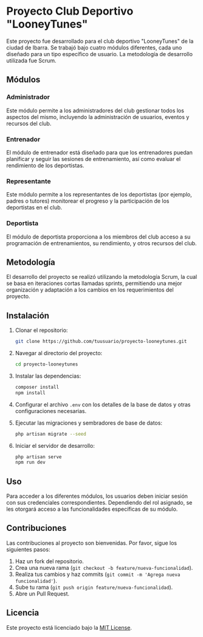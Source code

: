 # Proyecto Club Deportivo "LooneyTunes"

Este proyecto fue desarrollado para el club deportivo "LooneyTunes" de la ciudad de Ibarra. Se trabajó bajo cuatro módulos diferentes, cada uno diseñado para un tipo específico de usuario. La metodología de desarrollo utilizada fue Scrum.

## Módulos

### Administrador
Este módulo permite a los administradores del club gestionar todos los aspectos del mismo, incluyendo la administración de usuarios, eventos y recursos del club.

### Entrenador
El módulo de entrenador está diseñado para que los entrenadores puedan planificar y seguir las sesiones de entrenamiento, así como evaluar el rendimiento de los deportistas.

### Representante
Este módulo permite a los representantes de los deportistas (por ejemplo, padres o tutores) monitorear el progreso y la participación de los deportistas en el club.

### Deportista
El módulo de deportista proporciona a los miembros del club acceso a su programación de entrenamientos, su rendimiento, y otros recursos del club.

## Metodología

El desarrollo del proyecto se realizó utilizando la metodología Scrum, la cual se basa en iteraciones cortas llamadas sprints, permitiendo una mejor organización y adaptación a los cambios en los requerimientos del proyecto.

## Instalación

1. Clonar el repositorio:
    ```sh
    git clone https://github.com/tuusuario/proyecto-looneytunes.git
    ```

2. Navegar al directorio del proyecto:
    ```sh
    cd proyecto-looneytunes
    ```

3. Instalar las dependencias:
    ```sh
    composer install
    npm install
    ```

4. Configurar el archivo `.env` con los detalles de la base de datos y otras configuraciones necesarias.

5. Ejecutar las migraciones y sembradores de base de datos:
    ```sh
    php artisan migrate --seed
    ```

6. Iniciar el servidor de desarrollo:
    ```sh
    php artisan serve
    npm run dev
    ```

## Uso

Para acceder a los diferentes módulos, los usuarios deben iniciar sesión con sus credenciales correspondientes. Dependiendo del rol asignado, se les otorgará acceso a las funcionalidades específicas de su módulo.

## Contribuciones

Las contribuciones al proyecto son bienvenidas. Por favor, sigue los siguientes pasos:

1. Haz un fork del repositorio.
2. Crea una nueva rama (`git checkout -b feature/nueva-funcionalidad`).
3. Realiza tus cambios y haz commits (`git commit -m 'Agrega nueva funcionalidad'`).
4. Sube tu rama (`git push origin feature/nueva-funcionalidad`).
5. Abre un Pull Request.

## Licencia

Este proyecto está licenciado bajo la [MIT License](LICENSE).
